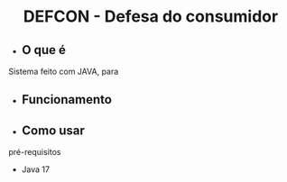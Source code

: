 <h1 align="center">DEFCON - Defesa do consumidor</h1>

- ## O que é

Sistema feito com JAVA, para

- ## Funcionamento


- ## Como usar
pré-requisitos
- Java 17
